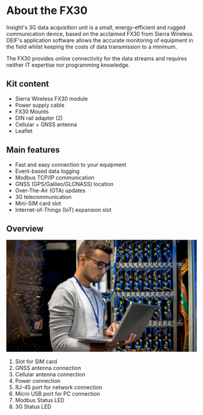 # About the FX30

Insight's 3G data acquisition unit is a small, energy-efficient and rugged communication device, based on the acclaimed FX30 from Sierra Wireless. DEIF's application software allows the accurate monitoring of equipment in the field whilst keeping the costs of data transmission to a minimum.

The FX30 provides online connectivity for the data streams and requires neither IT expertise nor programming knowledge.

## Kit content

* Sierra Wireless FX30 module
* Power supply cable
* FX30 Mounts
* DIN rail adapter \(2\) 
* Cellular + GNSS antenna
* Leaflet

## **Main features**

* Fast and easy connection to your equipment
* Event-based data logging
* Modbus TCP/IP communication
* GNSS \(GPS/Galileo/GLONASS\) location
* Over-The-Air \(OTA\) updates
* 3G telecommunication
* Mini-SIM card slot
* Internet-of-Things \(IoT\) expansion slot



## **Overview**

![FX30 Modbus TCP gateway](../.gitbook/assets/image%20%2821%29.png)

1. Slot for SIM card
2. GNSS antenna connection
3. Cellular antenna connection
4. Power connection
5. RJ-45 port for network connection
6. Micro USB port for PC connection
7. Modbus Status LED
8. 3G Status LED

